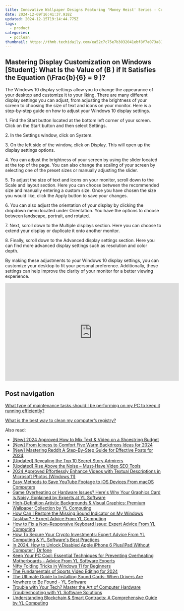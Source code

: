 ```yaml
---
title: Innovative Wallpaper Designs Featuring 'Money Heist' Series - Crafted with Precision by YL Software
date: 2024-12-09T16:41:37.918Z
updated: 2024-12-15T19:14:44.775Z
tags:
  - product
categories:
  - pcclean
thumbnail: https://thmb.techidaily.com/ea52c7c75e7b3032041ebf8f7a073a81be868964630fead8d644714b724c8d98.jpg
---
```


## Mastering Display Customization on Windows [Student]: What Is the Value of \(B \) if It Satisfies the Equation \(\Frac{b}{6} = 9 \)?

The Windows 10 display settings allow you to change the appearance of your desktop and customize it to your liking. There are many different display settings you can adjust, from adjusting the brightness of your screen to choosing the size of text and icons on your monitor. Here is a step-by-step guide on how to adjust your Windows 10 display settings. 

1\. Find the Start button located at the bottom left corner of your screen. Click on the Start button and then select Settings.

2\. In the Settings window, click on System.

3\. On the left side of the window, click on Display. This will open up the display settings options. 

4\. You can adjust the brightness of your screen by using the slider located at the top of the page. You can also change the scaling of your screen by selecting one of the preset sizes or manually adjusting the slider.

5\. To adjust the size of text and icons on your monitor, scroll down to the Scale and layout section. Here you can choose between the recommended size and manually entering a custom size. Once you have chosen the size you would like, click the Apply button to save your changes.

6\. You can also adjust the orientation of your display by clicking the dropdown menu located under Orientation. You have the options to choose between landscape, portrait, and rotated.

7\. Next, scroll down to the Multiple displays section. Here you can choose to extend your display or duplicate it onto another monitor.

8\. Finally, scroll down to the Advanced display settings section. Here you can find more advanced display settings such as resolution and color depth. 

By making these adjustments to your Windows 10 display settings, you can customize your desktop to fit your personal preference. Additionally, these settings can help improve the clarity of your monitor for a better viewing experience.

<!-- affiliate ads begin -->
<iframe width="560" height="315" src="https://www.youtube.com/embed/PD0vq5qAYkw?si=5H3KWtCfUOYg1Nlv" title="YouTube video player" frameborder="0" allow="accelerometer; autoplay; clipboard-write; encrypted-media; gyroscope; picture-in-picture; web-share" referrerpolicy="strict-origin-when-cross-origin" allowfullscreen></iframe>
<!-- affiliate ads end -->

## Post navigation

[What type of maintenance tasks should I be performing on my PC to keep it running efficiently?](https://tools.techidaily.com/pcclean/products/)

[What is the best way to clean my computer’s registry?](https://tools.techidaily.com/pcclean/products/)

<ins class="adsbygoogle"
     style="display:block"
     data-ad-format="autorelaxed"
     data-ad-client="ca-pub-7571918770474297"
     data-ad-slot="1223367746"></ins>

<ins class="adsbygoogle"
     style="display:block"
     data-ad-client="ca-pub-7571918770474297"
     data-ad-slot="8358498916"
     data-ad-format="auto"
     data-full-width-responsive="true"></ins>

<span class="atpl-alsoreadstyle">Also read:</span>
<div><ul>
<li><a href="https://youtube-data.techidaily.com/024-approved-how-to-mix-text-and-video-on-a-shoestring-budget/"><u>[New] 2024 Approved How to Mix Text & Video on a Shoestring Budget</u></a></li>
<li><a href="https://eaxpv-info.techidaily.com/new-from-iciness-to-comfort-five-warm-backdrops-ideas-for-2024/"><u>[New] From Iciness to Comfort Five Warm Backdrops Ideas for 2024</u></a></li>
<li><a href="https://fox-http.techidaily.com/new-mastering-reddit-a-step-by-step-guide-for-effective-posts-for-2024/"><u>[New] Mastering Reddit A Step-By-Step Guide for Effective Posts for 2024</u></a></li>
<li><a href="https://instagram-video-recordings.techidaily.com/updated-revealing-the-top-10-secret-story-admirers/"><u>[Updated] Revealing the Top 10 Secret Story Admirers</u></a></li>
<li><a href="https://youtube-lab.techidaily.com/ed-rise-above-the-noise-must-have-video-seo-tools/"><u>[Updated] Rise Above the Noise – Must-Have Video SEO Tools</u></a></li>
<li><a href="https://article-tips.techidaily.com/2024-approved-effortlessly-enhance-videos-with-textual-descriptions-in-microsoft-photos-windows-11/"><u>2024 Approved Effortlessly Enhance Videos with Textual Descriptions in Microsoft Photos (Windows 11)</u></a></li>
<li><a href="https://tech-revival.techidaily.com/easy-methods-to-save-youtube-footage-to-ios-devices-from-macos-computers/"><u>Easy Methods to Save YouTube Footage to iOS Devices From macOS Computers</u></a></li>
<li><a href="https://discover-best.techidaily.com/game-overheating-or-hardware-issues-heres-why-your-graphics-card-is-noisy-explained-by-experts-at-yl-software/"><u>Game Overheating or Hardware Issues? Here's Why Your Graphics Card Is Noisy, Explained by Experts at YL Software</u></a></li>
<li><a href="https://discover-best.techidaily.com/high-definition-artistic-backgrounds-and-visual-graphics-premium-wallpaper-collection-by-yl-computing/"><u>High-Definition Artistic Backgrounds & Visual Graphics: Premium Wallpaper Collection by YL Computing</u></a></li>
<li><a href="https://discover-best.techidaily.com/how-can-i-restore-the-missing-sound-indicator-on-my-windows-taskbar-expert-advice-from-yl-computing/"><u>How Can I Restore the Missing Sound Indicator on My Windows Taskbar? - Expert Advice From YL Computing</u></a></li>
<li><a href="https://discover-best.techidaily.com/how-to-fix-a-non-responsive-keyboard-issue-expert-advice-from-yl-computing/"><u>How to Fix a Non-Responsive Keyboard Issue: Expert Advice From YL Computing</u></a></li>
<li><a href="https://discover-best.techidaily.com/how-to-secure-your-crypto-investments-expert-advice-from-yl-computing-and-yl-softwares-best-practices/"><u>How To Secure Your Crypto Investments: Expert Advice From YL Computing & YL Software's Best Practices</u></a></li>
<li><a href="https://iphone-unlock.techidaily.com/in-2024-how-to-unlock-disabled-apple-iphone-6-plusipad-without-computer-drfone-by-drfone-ios/"><u>In 2024, How to Unlock Disabled Apple iPhone 6 Plus/iPad Without Computer | Dr.fone</u></a></li>
<li><a href="https://discover-best.techidaily.com/keep-your-pc-cool-essential-techniques-for-preventing-overheating-motherboards-advice-from-yl-software-experts/"><u>Keep Your PC Cool: Essential Techniques for Preventing Overheating Motherboards - Advice From YL Software Experts</u></a></li>
<li><a href="https://win11-tips.techidaily.com/nifty-folding-tricks-in-windows-11-for-beginners/"><u>Nifty Folding Tricks in Windows 11 for Beginners</u></a></li>
<li><a href="https://youtube-zero.techidaily.com/undamentals-of-sports-video-editing-for-2024/"><u>The Fundamentals of Sports Video Editing for 2024</u></a></li>
<li><a href="https://discover-best.techidaily.com/the-ultimate-guide-to-installing-sound-cards-when-drivers-are-nowhere-to-be-found-yl-software/"><u>The Ultimate Guide to Installing Sound Cards: When Drivers Are Nowhere to Be Found - YL Software</u></a></li>
<li><a href="https://discover-best.techidaily.com/trouble-with-your-tech-master-the-art-of-computer-hardware-troubleshooting-with-yl-software-solutions/"><u>Trouble with Your Tech? Master the Art of Computer Hardware Troubleshooting with YL Software Solutions</u></a></li>
<li><a href="https://discover-best.techidaily.com/understanding-blockchain-and-smart-contracts-a-comprehensive-guide-by-yl-computing/"><u>Understanding Blockchain & Smart Contracts: A Comprehensive Guide by YL Computing</u></a></li>
</ul></div>


